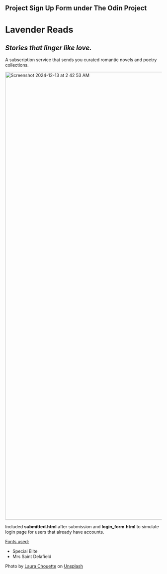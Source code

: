 Project Sign Up Form under The Odin Project
-----
<h1>Lavender Reads</h1>
<h2><i>Stories that linger like love.</i></h2>
<p>A subscription service that sends you curated romantic novels and poetry collections.</p>

<img width="1440" alt="Screenshot 2024-12-13 at 2 42 53 AM" src="https://github.com/user-attachments/assets/8378bb08-aa63-44f6-bddc-c61a88531ea2" />

Included <b>submitted.html</b> after submission and <b>login_form.html</b> to simulate login page for users that already have accounts.

<a href="https://fonts.google.com/">Fonts used:</a>
<ul>
  <li>Special Elite</li>
  <li>Mrs Saint Delafield</li>
</ul>

Photo by <a href="https://unsplash.com/@laurachouette?utm_content=creditCopyText&utm_medium=referral&utm_source=unsplash">Laura Chouette</a> on <a href="https://unsplash.com/photos/black-and-white-typewriter-with-red-background-RjiuDd5Py8Y?utm_content=creditCopyText&utm_medium=referral&utm_source=unsplash">Unsplash</a>
